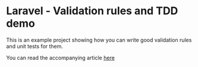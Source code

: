 # Laravel - Validation rules and TDD demo
                                                                                                            
This is an example project showing how you can write good validation
rules and unit tests for them.

You can read the accompanying article 
[here](https://medium.com/@SlyFireFox/test-driven-development-for-custom-laravel-validation-rules-669d01e34a65)